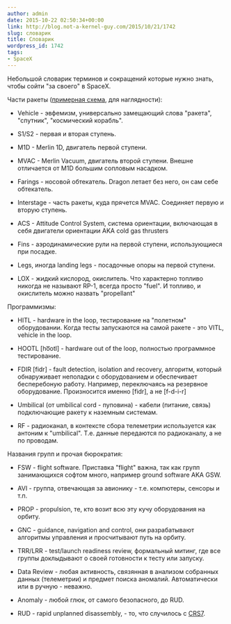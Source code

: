 ```yaml
---
author: admin
date: 2015-10-22 02:50:34+00:00
link: http://blog.not-a-kernel-guy.com/2015/10/21/1742
slug: словарик
title: Словарик
wordpress_id: 1742
tags:
- SpaceX
---
```


Небольшой словарик терминов и сокращений которые нужно знать, чтобы сойти "за своего" в SpaceX.

Части ракеты ([примерная схема](https://pbs.twimg.com/media/B6w1WLQCYAAXvw4.jpg:large), для наглядности):

  * Vehicle - эвфемизм, универсально замещающий слова "ракета", "спутник", "космический корабль".

  * S1/S2 - первая и вторая ступень.

  * M1D - Merlin 1D, двигатель первой ступени.

  * MVAC - Merlin Vacuum, двигатель второй ступени. Внешне отличается от M1D большим сопловым насадком.

  * Farings - носовой обтекатель. Dragon летает без него, он сам себе обтекатель.

  * Interstage - часть ракеты, куда прячется MVAC. Соединяет первую и вторую ступень.

  * ACS - Attitude Control System, система ориентации, включающая в себя двигатели ориентации AKA cold gas thrusters

  * Fins - аэродинамические рули на первой ступени, использующиеся при посадке.

  * Legs, иногда landing legs - посадочные опоры на первой ступени.

  * LOX - жидкий кислород, окислитель. Что характерно топливо никогда не называют RP-1, всегда просто "fuel". И топливо, и окислитель можно назвать "propellant"

Программизмы:

  * HITL - hardware in the loop, тестирование на "полетном" оборудовании. Когда тесты запускаются на самой ракете - это VITL, vehicle in the loop.

  * HOOTL [ho͞otl] - hardware out of the loop, полностью программное тестирование.

  * FDIR [fidr] - fault detection, isolation and recovery, алгоритм, который обнаруживает неполадки с оборудованием и обеспечивает бесперебоную работу. Например, переключаясь на резервное оборудование. Произносится именно [fidr], а не [f-d-i-r]

  * Umbilical (от umbilical cord - пуповина) - кабели (питание, связь) подключающие ракету к наземным системам.

  * RF - радиоканал, в контексте сбора телеметрии используется как антоним к "umbilical". Т.е. данные передаются по радиоканалу, а не по проводам.

Названия групп и прочая бюрократия:

  * FSW - flight software. Приставка "flight" важна, так как групп занимающихся софтом много, например ground software AKA GSW.

  * AVI - группа, отвечающая за авионику - т.е. компютеры, сенсоры и т.п.

  * PROP - propulsion, те, кто возит всю эту кучу оборудования на орбиту.

  * GNC - guidance, navigation and control, они разрабатывают алгоритмы управления и просчитывают путь на орбиту.

  * TRR/LRR - test/launch readiness review, формальный митинг, где все группы доклыдывают о своей готовности к тесту или запуску.

  * Data Review - любая активность, связянная в анализом собранных данных (телеметрии) и предмет поиска аномалий. Автоматически или в ручную - неважно.

  * Anomaly - любой глюк, от самого безопасного, до RUD.

  * RUD - rapid unplanned disassembly, - то, что случилось с [CRS7](http://blog.not-a-kernel-guy.com/2015/06/28/1729).
